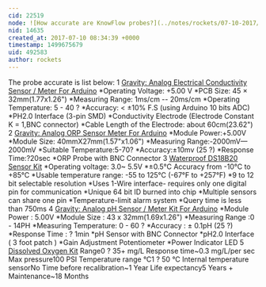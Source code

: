 ```yaml
---
cid: 22519
node: ![How accurate are KnowFlow probes?](../notes/rockets/07-10-2017/how-accurate-is-the-probe)
nid: 14635
created_at: 2017-07-10 08:34:39 +0000
timestamp: 1499675679
uid: 492583
author: rockets
---
```


The probe accurate is list below:
1 [Gravity: Analog Electrical Conductivity Sensor / Meter For Arduino](https://www.dfrobot.com/product-1123.html)
*Operating Voltage: +5.00 V
*PCB Size: 45 × 32mm(1.77x1.26")
*Measuring Range: 1ms/cm -- 20ms/cm
*Operating Temperature: 5 - 40 ?
*Accuracy: < ±10% F.S (using Arduino 10 bits ADC)
*PH2.0 Interface (3-pin SMD)
*Conductivity Electrode (Electrode Constant K = 1,BNC connector)
*Cable Length of the Electrode: about 60cm(23.62")
2 [Gravity: Analog ORP Sensor Meter For Arduino](https://www.dfrobot.com/product-1071.html)
*Module Power:+5.00V
*Module Size: 40mmX27mm(1.57"x1.06")
*Measuring Range:-2000mV—2000mV
*Suitable Temperature:5-70?
*Accuracy:±10mv (25 ?)
*Response Time:?20sec
*ORP Probe with BNC Connector
3 [Waterproof DS18B20 Sensor Kit](https://www.dfrobot.com/product-1354.html)
*Operating voltage: 3.0~ 5.5V
*±0.5°C Accuracy from -10°C to +85°C
*Usable temperature range: -55 to 125°C (-67°F to +257°F)
*9 to 12 bit selectable resolution
*Uses 1-Wire interface- requires only one digital pin for communication
*Unique 64 bit ID burned into chip
*Multiple sensors can share one pin
*Temperature-limit alarm system
*Query time is less than 750ms
4 [Gravity: Analog pH Sensor / Meter Kit For Arduino](https://www.dfrobot.com/product-1025.html)
*Module Power : 5.00V
*Module Size : 43 x 32mm(1.69x1.26")
*Measuring Range :0 - 14PH
*Measuring Temperature: 0 - 60 ?
*Accuracy : ± 0.1pH (25 ?)
*Response Time : ? 1min
*pH Sensor with BNC Connector
*pH2.0 Interface ( 3 foot patch )
*Gain Adjustment Potentiometer
*Power Indicator LED
5 [Dissolved Oxygen Kit](https://www.atlas-scientific.com/product_pages/kits/do_kit.html)
Range0 ? 35+ mg/L
Response time~0.3 mg/L/per sec
Max pressure100 PSI
Temperature range °C1 ? 50 °C
Internal temperature sensorNo
Time before recalibration~1 Year
Life expectancy5 Years +
Maintenance~18 Months